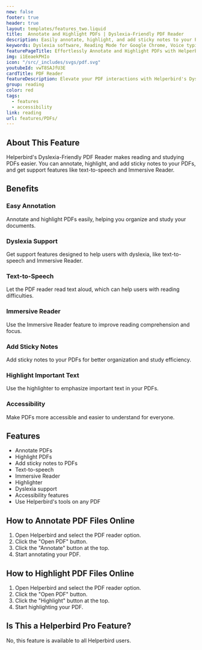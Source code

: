 ```yaml
---
new: false
footer: true
header: true
layout: templates/features_two.liquid
title:  Annotate and Highlight PDFs | Dyslexia-Friendly PDF Reader
description: Easily annotate, highlight, and add sticky notes to your PDFs with Helperbird's PDF Reader. Enjoy dyslexia support features like text-to-speech and Immersive Reader to make reading and studying PDFs simpler and more accessible.
keywords: Dyslexia software, Reading Mode for Google Chrome, Voice typing for Chrome, Text to speech for Chrome, text reader, Immersive Reader, dyslexia fonts, accessibility software, dyslexia software, Helperbird for Edge, Helperbird for Firefox, Helperbird for Chrome, Opendyslexic for Chrome, OpenDyslexic
featurePageTitle: Effortlessly Annotate and Highlight PDFs with Helperbird's Dyslexia-Friendly PDF Reader
img: i1EeaekPHIo
icon: "/src/_includes/svgs/pdf.svg"
youtubeId: vwT8SAJfU3E
cardTitle: PDF Reader
featureDescription: Elevate your PDF interactions with Helperbird's Dyslexia-Friendly PDF Reader. Not only can you annotate, highlight, and add sticky notes, but you also gain the advantage of dyslexia support features. With integrated text-to-speech, Immersive Reader, and a highlighter tool, navigating and studying PDFs becomes a seamless experience.
group: reading
color: red
tags: 
  - features
  - accessibility
link: reading
url: features/PDFs/
---
```






## About This Feature

Helperbird's Dyslexia-Friendly PDF Reader makes reading and studying PDFs easier. You can annotate, highlight, and add sticky notes to your PDFs, and get support features like text-to-speech and Immersive Reader.

## Benefits

### Easy Annotation
Annotate and highlight PDFs easily, helping you organize and study your documents.

### Dyslexia Support
Get support features designed to help users with dyslexia, like text-to-speech and Immersive Reader.

### Text-to-Speech
Let the PDF reader read text aloud, which can help users with reading difficulties.

### Immersive Reader
Use the Immersive Reader feature to improve reading comprehension and focus.

### Add Sticky Notes
Add sticky notes to your PDFs for better organization and study efficiency.

### Highlight Important Text
Use the highlighter to emphasize important text in your PDFs.

### Accessibility
Make PDFs more accessible and easier to understand for everyone.

## Features

- Annotate PDFs
- Highlight PDFs
- Add sticky notes to PDFs
- Text-to-speech
- Immersive Reader
- Highlighter
- Dyslexia support
- Accessibility features
- Use Helperbird's tools on any PDF

## How to Annotate PDF Files Online

1. Open Helperbird and select the PDF reader option.
2. Click the "Open PDF" button.
3. Click the "Annotate" button at the top.
4. Start annotating your PDF.

## How to Highlight PDF Files Online

1. Open Helperbird and select the PDF reader option.
2. Click the "Open PDF" button.
3. Click the "Highlight" button at the top.
4. Start highlighting your PDF.

## Is This a Helperbird Pro Feature?

No, this feature is available to all Helperbird users.